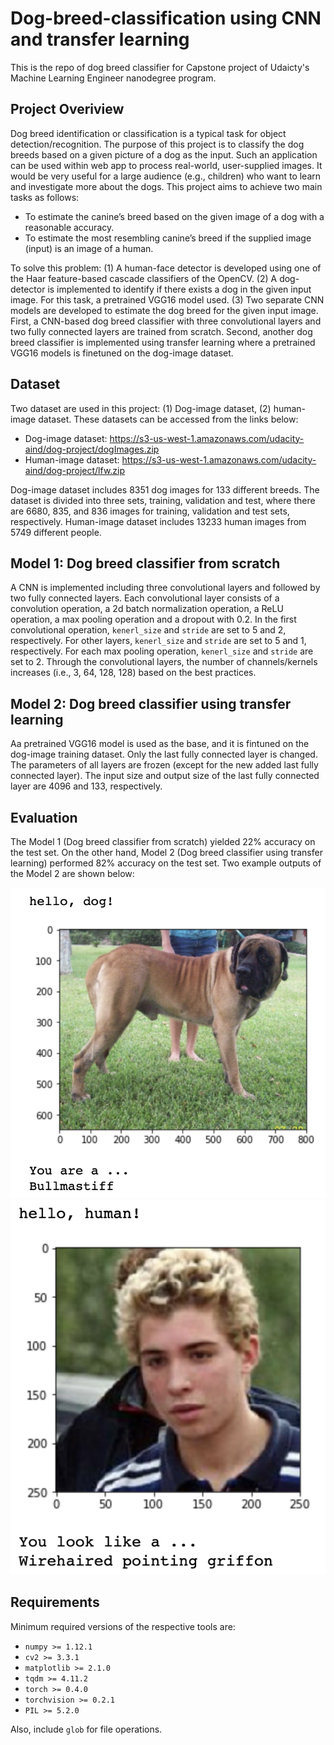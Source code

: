 # Dog-breed-classification using CNN and transfer learning
This is the repo of dog breed classifier for Capstone project of Udaicty's Machine Learning Engineer nanodegree program.

## Project Overiview
Dog breed identification or classification is a typical task for object detection/recognition. The purpose of this project is to classify the dog breeds based on a given picture of a dog as the input. Such an application can be used within web app to process real-world, user-supplied images. It would be very useful for a large audience (e.g., children) who want to learn and investigate more about the dogs. This project aims to achieve two main tasks as follows:

* To estimate the canine’s breed based on the given image of a dog with a reasonable accuracy.
* To estimate the most resembling canine’s breed if the supplied image (input) is an image of a human.

To solve this problem: (1) A human-face detector is developed using one of the Haar feature-based cascade classifiers of the OpenCV. (2) A dog-detector is implemented to identify if there exists a dog in the given input image. For this task, a pretrained VGG16 model used. (3) Two separate CNN models are developed to estimate the dog breed for the given input image. First, a CNN-based dog breed classifier with three convolutional layers and two fully connected layers are trained from scratch. Second, another dog breed classifier is implemented using transfer learning where a pretrained VGG16 models is finetuned on the dog-image dataset. 

## Dataset
Two dataset are used in this project: (1) Dog-image dataset, (2) human-image dataset. These datasets can be accessed from the links below:
* Dog-image dataset: https://s3-us-west-1.amazonaws.com/udacity-aind/dog-project/dogImages.zip
* Human-image dataset: https://s3-us-west-1.amazonaws.com/udacity-aind/dog-project/lfw.zip

Dog-image dataset includes 8351 dog images for 133 different breeds. The dataset is divided into three sets, training, validation and test, where there are 6680, 835, and 836 images for training, validation and test sets, respectively. Human-image dataset includes 13233 human images from 5749 different people.

## Model 1: Dog breed classifier from scratch
A CNN is implemented including three convolutional layers and followed by two fully connected layers. Each convolutional layer consists of a convolution operation, a 2d batch normalization operation, a ReLU operation, a max pooling operation and a dropout with 0.2. In the first convolutional operation, `kenerl_size` and `stride` are set to 5 and 2, respectively. For other layers, `kenerl_size` and `stride` are set to 5 and 1, respectively. For each max pooling operation, `kenerl_size` and `stride` are set to 2. Through the convolutional layers, the number of channels/kernels increases (i.e., 3, 64, 128, 128) based on the best practices.

## Model 2: Dog breed classifier using transfer learning
Aa pretrained VGG16 model is used as the base, and it is fintuned on the dog-image training dataset. Only the last fully connected layer is changed. The parameters of all layers are frozen (except for the new added last fully connected layer). The input size and output size of the last fully connected layer are 4096 and 133, respectively.

## Evaluation
The Model 1 (Dog breed classifier from scratch) yielded 22% accuracy on the test set. On the other hand, Model 2 (Dog breed classifier using transfer learning) performed 82% accuracy on the test set. Two example outputs of the Model 2 are shown below:

![alternativetext](readme_images/dog1.png) ![alternativetext](readme_images/human1.png)


## Requirements
Minimum required versions of the respective tools are: 
* `numpy >= 1.12.1`
* `cv2 >= 3.3.1`
* `matplotlib >= 2.1.0`
* `tqdm >= 4.11.2`
* `torch >= 0.4.0`
* `torchvision >= 0.2.1`
* `PIL >= 5.2.0`

Also, include `glob` for file operations.
